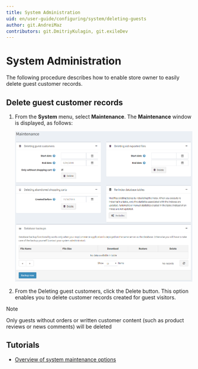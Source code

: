 ```yaml
---
title: System Administration
uid: en/user-guide/configuring/system/deleting-guests
author: git.AndreiMaz
contributors: git.DmitriyKulagin, git.exileDev
---
```

# System Administration

The following procedure describes how to enable store owner to easily delete guest customer records.

## Delete guest customer records

1. From the **System** menu, select **Maintenance**. The **Maintenance** window is displayed, as follows:

    ![Maintenance](_static/deleting-guests/deleting-guests.png)

1. From the Deleting guest customers, click the Delete button. This option enables you to delete customer records created for guest visitors.

> [!NOTE]
  > Only guests without orders or written customer content (such as product reviews or news comments) will be deleted

## Tutorials

- [Overview of system maintenance options](https://www.youtube.com/watch?v=CNgTJZoWHTA)
